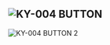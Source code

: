 
![KY-004 BUTTON](https://user-images.githubusercontent.com/77639203/199890288-34f47aee-ed59-4d56-bd0c-633451f3c93b.png)
---
![KY-004 BUTTON 2](https://user-images.githubusercontent.com/77639203/199890499-37413da3-5114-4ce3-a04a-82827e197483.png)
